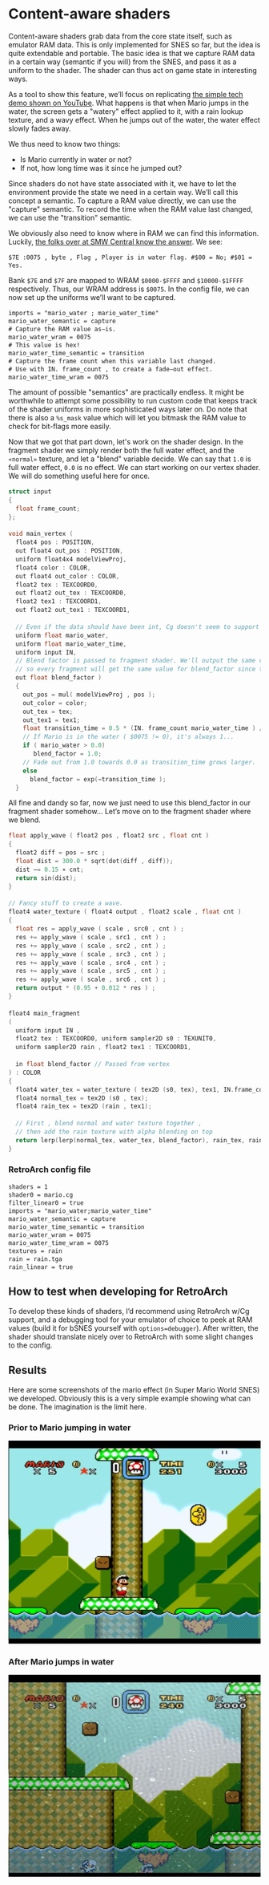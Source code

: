 # Content-aware shaders

Content-aware shaders grab data from the core state itself, such as emulator RAM data. This is only implemented for SNES so far, but the idea is quite extendable and portable. The basic idea is that we capture RAM data in a certain way (semantic if you will) from the SNES, and pass it as a uniform to the shader. The shader can thus act on game state in interesting ways.

As a tool to show this feature, we’ll focus on replicating [the simple tech demo shown on YouTube](http://www.youtube.com/watch?v=4VzaE9q735k). What happens is that when Mario jumps in the water, the screen gets a "watery" effect applied to it, with a rain lookup texture, and a wavy effect. When he jumps out of the water, the water effect slowly fades away.

We thus need to know two things:

  - Is Mario currently in water or not?
  - If not, how long time was it since he jumped out?

Since shaders do not have state associated with it, we have to let the environment provide the state we need in a certain way. We’ll call this concept a semantic. To capture a RAM value directly, we can use the "capture" semantic. To record the time when the RAM value last changed, we can use the "transition" semantic.

We obviously also need to know where in RAM we can find this information. Luckily, [the folks over at SMW Central know the answer](http://www.smwcentral.net/?p=map&type=ram). We see:
```
$7E :0075 , byte , Flag , Player is in water flag. #$00 = No; #$01 = Yes.
```

Bank `$7E` and `$7F` are mapped to WRAM `$0000-$FFFF` and `$10000-$1FFFF` respectively. Thus, our WRAM address is `$0075`. In the config file, we can now set up the uniforms we’ll want to be captured.

```
imports = "mario_water ; mario_water_time"
mario_water_semantic = capture
# Capture the RAM value as−is.
mario_water_wram = 0075
# This value is hex!
mario_water_time_semantic = transition
# Capture the frame count when this variable last changed.
# Use with IN. frame_count , to create a fade−out effect.
mario_water_time_wram = 0075
```

The amount of possible "semantics" are practically endless. It might be worthwhile to attempt some possibility to run custom code that keeps track of the shader uniforms in more sophisticated ways later on. Do note that there is also a `%s_mask` value which will let you bitmask the RAM value to check for bit-flags more easily.

Now that we got that part down, let's work on the shader design. In the fragment shader we simply render both the full water effect, and the `«normal»` texture, and let a "blend" variable decide. We can say that `1.0` is full water effect, `0.0` is no effect. We can start working on our vertex shader. We will do something useful here for once.

```c
struct input
{
  float frame_count;
};

void main_vertex (
  float4 pos : POSITION,
  out float4 out_pos : POSITION,
  uniform float4x4 modelViewProj,
  float4 color : COLOR,
  out float4 out_color : COLOR,
  float2 tex : TEXCOORD0,
  out float2 out_tex : TEXCOORD0,
  float2 tex1 : TEXCOORD1,
  out float2 out_tex1 : TEXCOORD1,

  // Even if the data should have been int, Cg doesn't seem to support integer uniforms
  uniform float mario_water,
  uniform float mario_water_time,
  uniform input IN,
  // Blend factor is passed to fragment shader. We'll output the same value in every vertex,
  // so every fragment will get the same value for blend_factor since there is nothing to interpolate.
  out float blend_factor )
  {
    out_pos = mul( modelViewProj , pos );
    out_color = color;
    out_tex = tex;
    out_tex1 = tex1;
    float transition_time = 0.5 * (IN. frame_count mario_water_time ) / 60.0;
    // If Mario is in the water ( $0075 != 0), it's always 1...
    if ( mario_water > 0.0)
       blend_factor = 1.0;
    // Fade out from 1.0 towards 0.0 as transition_time grows larger.
    else
      blend_factor = exp(−transition_time );
  }
```

All fine and dandy so far, now we just need to use this blend_factor in our
fragment shader somehow... Let’s move on to the fragment shader where we
blend.

```c
float apply_wave ( float2 pos , float2 src , float cnt )
{
  float2 diff = pos − src ;
  float dist = 300.0 * sqrt(dot(diff , diff));
  dist −= 0.15 ∗ cnt;
  return sin(dist);
}

// Fancy stuff to create a wave.
float4 water_texture ( float4 output , float2 scale , float cnt )
{
  float res = apply_wave ( scale , src0 , cnt ) ;
  res += apply_wave ( scale , src1 , cnt ) ;
  res += apply_wave ( scale , src2 , cnt ) ;
  res += apply_wave ( scale , src3 , cnt ) ;
  res += apply_wave ( scale , src4 , cnt ) ;
  res += apply_wave ( scale , src5 , cnt ) ;
  res += apply_wave ( scale , src6 , cnt ) ;
  return output * (0.95 + 0.012 * res ) ;
}

float4 main_fragment
(
  uniform input IN ,
  float2 tex : TEXCOORD0, uniform sampler2D s0 : TEXUNIT0,
  uniform sampler2D rain , float2 tex1 : TEXCOORD1,

  in float blend_factor // Passed from vertex
) : COLOR
{
  float4 water_tex = water_texture ( tex2D (s0, tex), tex1, IN.frame_count );
  float4 normal_tex = tex2D (s0 , tex);
  float4 rain_tex = tex2D (rain , tex1);

  // First , blend normal and water texture together ,
  // then add the rain texture with alpha blending on top
  return lerp(lerp(normal_tex, water_tex, blend_factor), rain_tex, rain_tex.a * blend_factor * 0. 5);
}
```


### RetroArch config file

```
shaders = 1
shader0 = mario.cg
filter_linear0 = true
imports = "mario_water;mario_water_time"
mario_water_semantic = capture
mario_water_time_semantic = transition
mario_water_wram = 0075
mario_water_time_wram = 0075
textures = rain
rain = rain.tga
rain_linear = true
```


## How to test when developing for RetroArch

To develop these kinds of shaders, I’d recommend using RetroArch w/Cg support, and a debugging tool for your emulator of choice to peek at RAM values (build it for bSNES yourself with `options=debugger`). After written, the shader should translate nicely over to RetroArch with some slight changes to the config.


## Results

Here are some screenshots of the mario effect (in Super Mario World SNES) we developed. Obviously this is a very simple example showing what can be done. The imagination is the limit here.

### Prior to Mario jumping in water
![Super Mario World prior to Mario jumping in water.](../../image/development/shaders/content-aware-shader-1.jpg)

### After Mario jumps in water
![Super Mario World after Mario jumps in water](../../image/development/shaders/content-aware-shader-2.jpg)
